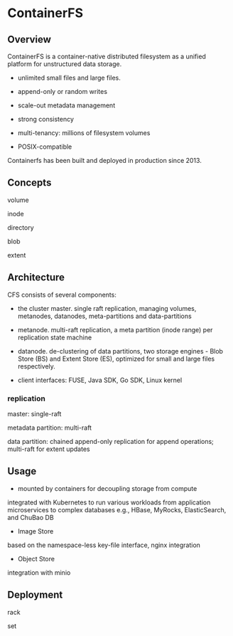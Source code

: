 # ContainerFS

## Overview

ContainerFS is a container-native distributed filesystem as a unified platform for unstructured data storage. 

* unlimited small files and large files.

* append-only or random writes

* scale-out metadata management

* strong consistency

* multi-tenancy: millions of filesystem volumes

* POSIX-compatible

Containerfs has been built and deployed in production since 2013.

## Concepts

volume

inode

directory

blob

extent

## Architecture

CFS consists of several components:

* the cluster master. single raft replication, managing volumes, metanodes, datanodes, meta-partitions and data-partitions

* metanode. multi-raft replication, a meta partition (inode range) per replication state machine

* datanode. de-clustering of data partitions, two storage engines - Blob Store (BS) and Extent Store (ES), optimized for small and large files respectively. 

* client interfaces: FUSE, Java SDK, Go SDK, Linux kernel

### replication

master: single-raft

metadata partition: multi-raft

data partition: chained append-only replication for append operations; multi-raft for extent updates

## Usage

* mounted by containers for decoupling storage from compute

integrated with Kubernetes to run various workloads from application microservices to complex databases e.g., HBase, MyRocks, ElasticSearch, and ChuBao DB

* Image Store

based on the namespace-less key-file interface, nginx integration

* Object Store

integration with minio

## Deployment

rack

set


